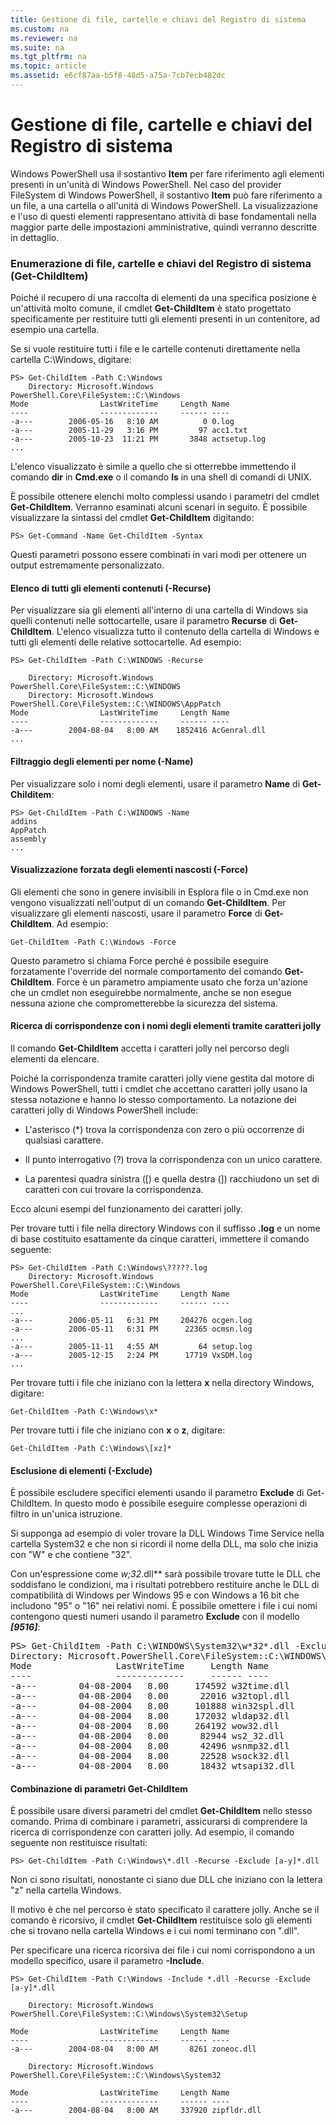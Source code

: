 ```yaml
---
title: Gestione di file, cartelle e chiavi del Registro di sistema
ms.custom: na
ms.reviewer: na
ms.suite: na
ms.tgt_pltfrm: na
ms.topic: article
ms.assetid: e6cf87aa-b5f8-48d5-a75a-7cb7ecb482dc
---
```

# Gestione di file, cartelle e chiavi del Registro di sistema
Windows PowerShell usa il sostantivo **Item** per fare riferimento agli elementi presenti in un'unità di Windows PowerShell. Nel caso del provider FileSystem di Windows PowerShell, il sostantivo **Item** può fare riferimento a un file, a una cartella o all'unità di Windows PowerShell. La visualizzazione e l'uso di questi elementi rappresentano attività di base fondamentali nella maggior parte delle impostazioni amministrative, quindi verranno descritte in dettaglio.

### Enumerazione di file, cartelle e chiavi del Registro di sistema (Get-ChildItem)
Poiché il recupero di una raccolta di elementi da una specifica posizione è un'attività molto comune, il cmdlet **Get-ChildItem** è stato progettato specificamente per restituire tutti gli elementi presenti in un contenitore, ad esempio una cartella.

Se si vuole restituire tutti i file e le cartelle contenuti direttamente nella cartella C:\Windows, digitare:

```
PS> Get-ChildItem -Path C:\Windows
    Directory: Microsoft.Windows PowerShell.Core\FileSystem::C:\Windows
Mode                LastWriteTime     Length Name
----                -------------     ------ ----
-a---        2006-05-16   8:10 AM          0 0.log
-a---        2005-11-29   3:16 PM         97 acc1.txt
-a---        2005-10-23  11:21 PM       3848 actsetup.log
...
```

L'elenco visualizzato è simile a quello che si otterrebbe immettendo il comando **dir** in **Cmd.exe** o il comando **ls** in una shell di comandi di UNIX.

È possibile ottenere elenchi molto complessi usando i parametri del cmdlet **Get-ChildItem**. Verranno esaminati alcuni scenari in seguito. È possibile visualizzare la sintassi del cmdlet **Get-ChildItem** digitando:

```
PS> Get-Command -Name Get-ChildItem -Syntax
```

Questi parametri possono essere combinati in vari modi per ottenere un output estremamente personalizzato.

#### Elenco di tutti gli elementi contenuti (-Recurse)
Per visualizzare sia gli elementi all'interno di una cartella di Windows sia quelli contenuti nelle sottocartelle, usare il parametro **Recurse** di **Get-ChildItem**. L'elenco visualizza tutto il contenuto della cartella di Windows e tutti gli elementi delle relative sottocartelle. Ad esempio:

```
PS> Get-ChildItem -Path C:\WINDOWS -Recurse

    Directory: Microsoft.Windows PowerShell.Core\FileSystem::C:\WINDOWS
    Directory: Microsoft.Windows PowerShell.Core\FileSystem::C:\WINDOWS\AppPatch
Mode                LastWriteTime     Length Name
----                -------------     ------ ----
-a---        2004-08-04   8:00 AM    1852416 AcGenral.dll
...
```

#### Filtraggio degli elementi per nome (-Name)
Per visualizzare solo i nomi degli elementi, usare il parametro **Name** di **Get-Childitem**:

```
PS> Get-ChildItem -Path C:\WINDOWS -Name
addins
AppPatch
assembly
...
```

#### Visualizzazione forzata degli elementi nascosti (-Force)
Gli elementi che sono in genere invisibili in Esplora file o in Cmd.exe non vengono visualizzati nell'output di un comando **Get-ChildItem**. Per visualizzare gli elementi nascosti, usare il parametro **Force** di **Get-ChildItem**. Ad esempio:

```
Get-ChildItem -Path C:\Windows -Force
```

Questo parametro si chiama Force perché è possibile eseguire forzatamente l'override del normale comportamento del comando **Get-ChildItem**. Force è un parametro ampiamente usato che forza un'azione che un cmdlet non eseguirebbe normalmente, anche se non esegue nessuna azione che comprometterebbe la sicurezza del sistema.

#### Ricerca di corrispondenze con i nomi degli elementi tramite caratteri jolly
Il comando **Get-ChildItem** accetta i caratteri jolly nel percorso degli elementi da elencare.

Poiché la corrispondenza tramite caratteri jolly viene gestita dal motore di Windows PowerShell, tutti i cmdlet che accettano caratteri jolly usano la stessa notazione e hanno lo stesso comportamento. La notazione dei caratteri jolly di Windows PowerShell include:

-   L'asterisco (*) trova la corrispondenza con zero o più occorrenze di qualsiasi carattere.

-   Il punto interrogativo (?) trova la corrispondenza con un unico carattere.

-   La parentesi quadra sinistra ([) e quella destra (]) racchiudono un set di caratteri con cui trovare la corrispondenza.

Ecco alcuni esempi del funzionamento dei caratteri jolly.

Per trovare tutti i file nella directory Windows con il suffisso **.log** e un nome di base costituito esattamente da cinque caratteri, immettere il comando seguente:

```
PS> Get-ChildItem -Path C:\Windows\?????.log
    Directory: Microsoft.Windows PowerShell.Core\FileSystem::C:\Windows
Mode                LastWriteTime     Length Name
----                -------------     ------ ----
...
-a---        2006-05-11   6:31 PM     204276 ocgen.log
-a---        2006-05-11   6:31 PM      22365 ocmsn.log
...
-a---        2005-11-11   4:55 AM         64 setup.log
-a---        2005-12-15   2:24 PM      17719 VxSDM.log
...
```

Per trovare tutti i file che iniziano con la lettera **x** nella directory Windows, digitare:

```
Get-ChildItem -Path C:\Windows\x*
```

Per trovare tutti i file che iniziano con **x** o **z**, digitare:

```
Get-ChildItem -Path C:\Windows\[xz]*
```

#### Esclusione di elementi (-Exclude)
È possibile escludere specifici elementi usando il parametro **Exclude** di Get-ChildItem. In questo modo è possibile eseguire complesse operazioni di filtro in un'unica istruzione.

Si supponga ad esempio di voler trovare la DLL Windows Time Service nella cartella System32 e che non si ricordi il nome della DLL, ma solo che inizia con "W" e che contiene "32".

Con un'espressione come **w*;32*.dll** sarà possibile trovare tutte le DLL che soddisfano le condizioni, ma i risultati potrebbero restituire anche le DLL di compatibilità di Windows per Windows 95 e con Windows a 16 bit che includono "95" o "16" nei relativi nomi. È possibile omettere i file i cui nomi contengono questi numeri usando il parametro **Exclude** con il modello ***[9516]***:

<pre>PS> Get-ChildItem -Path C:\WINDOWS\System32\w*32*.dll -Exclude *[9516]*
Directory: Microsoft.PowerShell.Core\FileSystem::C:\WINDOWS\System32
Mode                LastWriteTime     Length Name
----                -------------     ------ ----
-a---        04-08-2004   8.00     174592 w32time.dll
-a---        04-08-2004   8.00      22016 w32topl.dll
-a---        04-08-2004   8.00     101888 win32spl.dll
-a---        04-08-2004   8.00     172032 wldap32.dll
-a---        04-08-2004   8.00     264192 wow32.dll
-a---        04-08-2004   8.00      82944 ws2_32.dll
-a---        04-08-2004   8.00      42496 wsnmp32.dll
-a---        04-08-2004   8.00      22528 wsock32.dll
-a---        04-08-2004   8.00      18432 wtsapi32.dll</pre>

#### Combinazione di parametri Get-ChildItem
È possibile usare diversi parametri del cmdlet **Get-ChildItem** nello stesso comando. Prima di combinare i parametri, assicurarsi di comprendere la ricerca di corrispondenze con caratteri jolly. Ad esempio, il comando seguente non restituisce risultati:

```
PS> Get-ChildItem -Path C:\Windows\*.dll -Recurse -Exclude [a-y]*.dll
```

Non ci sono risultati, nonostante ci siano due DLL che iniziano con la lettera "z" nella cartella Windows.

Il motivo è che nel percorso è stato specificato il carattere jolly. Anche se il comando è ricorsivo, il cmdlet **Get-ChildItem** restituisce solo gli elementi che si trovano nella cartella Windows e i cui nomi terminano con ".dll".

Per specificare una ricerca ricorsiva dei file i cui nomi corrispondono a un modello specifico, usare il parametro **-Include**.

```
PS> Get-ChildItem -Path C:\Windows -Include *.dll -Recurse -Exclude [a-y]*.dll

    Directory: Microsoft.Windows PowerShell.Core\FileSystem::C:\Windows\System32\Setup

Mode                LastWriteTime     Length Name
----                -------------     ------ ----
-a---        2004-08-04   8:00 AM       8261 zoneoc.dll

    Directory: Microsoft.Windows PowerShell.Core\FileSystem::C:\Windows\System32

Mode                LastWriteTime     Length Name
----                -------------     ------ ----
-a---        2004-08-04   8:00 AM     337920 zipfldr.dll
```



<!--HONumber=Apr16_HO1-->



